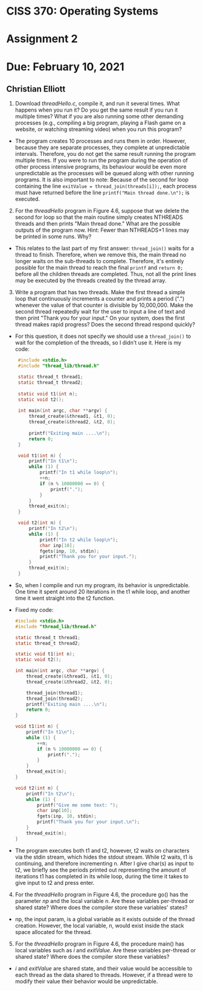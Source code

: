 # CISS 370: Operating Systems

# Assignment 2

# Due: February 10, 2021

## Christian Elliott

1. Download _threadHello.c_, compile it, and run it several times. What 
happens when you run it? Do you get the same result if you run it multiple 
times? What if you are also running some other demanding processes (e.g., 
compiling a big program, playing a Flash game on a website, 
or watching streaming video) when you run this program? 

* The program creates 10 processes and runs them in order. However, because 
they are separate processes, they complete at unpredictable intervals. 
Therefore, you do not get the same result running the program multiple 
times. If you were to run the program during the operation of other process 
intensive programs, its behaviour would be even more unpredictable as the 
processes will be queued along with other running programs. It is also 
important to note: Because of the second for loop containing the line 
`exitValue = thread_join(threads[i]);`, each process must have returned 
before the line `printf("Main thread done.\n");` is executed. 

2. For the _threadHello_ program in Figure 4.6, suppose that we delete 
the second for loop so that the main routine simply creates NTHREADS 
threads and then prints "Main thread done." What are the possible outputs 
of the program now. Hint: Fewer than NTHREADS+1 lines may be printed 
in some runs. Why? 

* This relates to the last part of my first answer: `thread_join()` waits 
for a thread to finish. Therefore, when we remove this, the main thread 
no longer waits on the sub-threads to complete. Therefore, it's entirely 
possible for the main thread to reach the final `printf` and `return 0;` 
before all the children threads are completed. Thus, not all the print 
lines may be executed by the threads created by the thread array. 

3. Write a program that has two threads. Make the first thread a simple 
loop that continuously increments a counter and prints a period (".") 
whenever the value of that counter is divisible by 10,000,000. Make the 
second thread repeatedly wait for the user to input a line of text and 
then print "Thank you for your input." On your system, does the first 
thread makes rapid progress? Does the second thread respond quickly? 

* For this question, it does not specify we should use a `thread_join()` to 
wait for the completion of the threads, so I didn't use it. Here is my 
code: 
   
   ```c
    #include <stdio.h>
    #include "thread_lib/thread.h"

    static thread_t thread1;
    static thread_t thread2;
    
    static void t1(int n);
    static void t2();
    
    int main(int argc, char **argv) {
        thread_create(&thread1, &t1, 0);
        thread_create(&thread2, &t2, 0);
    
        printf("Exiting main ....\n");
        return 0;
    }

    void t1(int n) {
        printf("In t1\n");
        while (1) {
            printf("In t1 while loop\n");
            ++n;
            if (n % 10000000 == 0) {
                printf(".");
            }
        }
        thread_exit(n);
    }

    void t2(int n) {
        printf("In t2\n");
        while (1) {
            printf("In t2 while loop\n");
            char inp[10];
            fgets(inp, 10, stdin);
            printf("Thank you for your input.");
        }
        thread_exit(n);
    }

    ```

* So, when I compile and run my program, its behavior is unpredictable. 
One time it spent around 20 iterations in the t1 while loop, and another 
time it went straight into the t2 function. 

* Fixed my code: 

    ```c
    #include <stdio.h>
    #include "thread_lib/thread.h"
    
    static thread_t thread1;
    static thread_t thread2;
    
    static void t1(int n);
    static void t2();
    
    int main(int argc, char **argv) {
        thread_create(&thread1, &t1, 0);
        thread_create(&thread2, &t2, 0);
    
        thread_join(thread1);
        thread_join(thread2);
        printf("Exiting main ....\n");
        return 0;
    }
    
    void t1(int n) {
        printf("In t1\n");
        while (1) {
            ++n;
            if (n % 10000000 == 0) {
                printf(".");
            }
        }
        thread_exit(n);
    }
    
    void t2(int n) {
        printf("In t2\n");
        while (1) {
            printf("Give me some text: ");
            char inp[10];
            fgets(inp, 10, stdin);
            printf("Thank you for your input.\n");
        }
        thread_exit(n);
    }
    ```
* The program executes both t1 and t2, however, t2 waits on characters 
via the stdin stream, which hides the stdout stream. While t2 waits, 
t1 is continuing, and therefore incrementing n. After I give char(s) 
as input to t2, we briefly see the periods printed out representing 
the amount of iterations t1 has completed in its while loop, during 
the time it takes to give input to t2 and press enter. 

4. For the _threadHello_ program in Figure 4.6, the procedure go() has 
the parameter _np_ and the local variable _n_. Are these variables 
per-thread or shared state? Where does the compiler store these 
variables' states? 
 
* np, the input param, is a global variable as it exists outside of the 
thread creation. However, the local variable, n, would exist inside 
the stack space allocated for the thread. 

5. For the _threadHello_ program in Figure 4.6, the procedure main() 
has local variables such as _i_ and _exitValue_. Are these variables 
per-thread or shared state? Where does the compiler store these 
variables? 

* _i_ and _exitValue_ are shared state, and their value would be 
accessible to each thread as the data shared to threads. However, 
if a thread were to modify their value their behavior would be 
unpredictable. 
